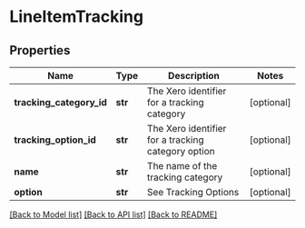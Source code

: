 # LineItemTracking

## Properties
Name | Type | Description | Notes
------------ | ------------- | ------------- | -------------
**tracking_category_id** | **str** | The Xero identifier for a tracking category | [optional] 
**tracking_option_id** | **str** | The Xero identifier for a tracking category option | [optional] 
**name** | **str** | The name of the tracking category | [optional] 
**option** | **str** | See Tracking Options | [optional] 

[[Back to Model list]](../README.md#documentation-for-models) [[Back to API list]](../README.md#documentation-for-api-endpoints) [[Back to README]](../README.md)


